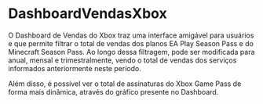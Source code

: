 # DashboardVendasXbox

O Dashboard de Vendas do Xbox traz uma interface amigável para usuários e que permite filtrar o total de vendas dos planos EA Play Season Pass e do Minecraft Season Pass. Ao longo dessa filtragem, pode ser modificada para anual, mensal e trimestralmente, vendo o total de vendas dos serviços informados anteriormente neste período.

Além disso, é possível ver o total de assinaturas do Xbox Game Pass de forma mais dinâmica, através do gráfico presente no Dashboard.
